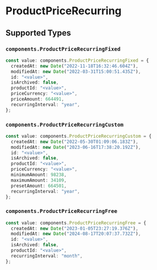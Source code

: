 # ProductPriceRecurring


## Supported Types

### `components.ProductPriceRecurringFixed`

```typescript
const value: components.ProductPriceRecurringFixed = {
  createdAt: new Date("2022-11-18T16:32:46.604Z"),
  modifiedAt: new Date("2022-03-31T15:00:51.435Z"),
  id: "<value>",
  isArchived: false,
  productId: "<value>",
  priceCurrency: "<value>",
  priceAmount: 664491,
  recurringInterval: "year",
};
```

### `components.ProductPriceRecurringCustom`

```typescript
const value: components.ProductPriceRecurringCustom = {
  createdAt: new Date("2022-05-30T01:09:06.183Z"),
  modifiedAt: new Date("2023-06-16T17:38:20.192Z"),
  id: "<value>",
  isArchived: false,
  productId: "<value>",
  priceCurrency: "<value>",
  minimumAmount: 98238,
  maximumAmount: 34109,
  presetAmount: 664501,
  recurringInterval: "year",
};
```

### `components.ProductPriceRecurringFree`

```typescript
const value: components.ProductPriceRecurringFree = {
  createdAt: new Date("2023-01-05T23:27:19.376Z"),
  modifiedAt: new Date("2024-08-17T20:07:37.732Z"),
  id: "<value>",
  isArchived: false,
  productId: "<value>",
  recurringInterval: "month",
};
```

